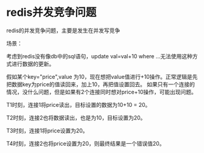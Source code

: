# redis并发竞争问题

redis的并发竞争问题，主要是发生在并发写竞争

场景：

考虑到redis没有像db中的sql语句，update val=val+10 where ...无法使用这种方式进行数据的更新。

假如某个key="price",value 为10，现在想把value值进行+10操作。正常逻辑是先把数据key为price的值读回来，加上10，再把值设置回去。
如果只有一个连接的情况，没什么问题，但是如果有2个连接同时想对price+10操作，可能出现问题。

T1时刻，连接1将price读出，目标设置的数据为10+10 = 20。

T2时刻，连接2也将数据读出，也是为10，目标设置为20。

T3时刻，连接1将price设置为20。

T4时刻，连接2也将price设置为20，则最终结果是一个错误值20。






























